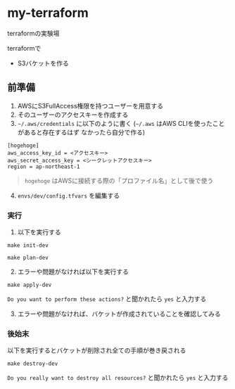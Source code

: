 # my-terraform

terraformの実験場

terraformで
* S3バケットを作る

## 前準備

1. AWSにS3FullAccess権限を持つユーザーを用意する
2. そのユーザーのアクセスキーを作成する
3. `~/.aws/credentials` に以下のように書く
(`~/.aws` はAWS CLIを使ったことがあると存在するはず なかったら自分で作る)
```
[hogehoge]
aws_access_key_id = <アクセスキー>
aws_secret_access_key = <シークレットアクセスキー>
region = ap-northeast-1
```
> `hogehoge` はAWSに接続する際の「プロファイル名」として後で使う
4. `envs/dev/config.tfvars` を編集する


### 実行

1. 以下を実行する
```
make init-dev
```
```
make plan-dev
```
2. エラーや問題がなければ以下を実行する
```
make apply-dev
```
`Do you want to perform these actions?` と聞かれたら `yes` と入力する

3. エラーや問題がなければ、バケットが作成されていることを確認してみる


### 後始末

以下を実行するとバケットが削除され全ての手順が巻き戻される
```
make destroy-dev
```
`Do you really want to destroy all resources?` と聞かれたら `yes` と入力する
